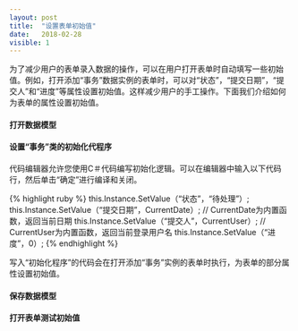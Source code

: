 ```yaml
---
layout: post
title:  "设置表单初始值"
date:   2018-02-28
visible: 1
---
```


为了减少用户的表单录入数据的操作，可以在用户打开表单时自动填写一些初始值。例如，打开添加“事务”数据实例的表单时，可以对“状态”，“提交日期”，“提交人”和“进度”等属性设置初始值。这样减少用户的手工操作。下面我们介绍如何为表单的属性设置初始值。

#### 打开数据模型

#### 设置“事务”类的初始化代程序

代码编辑器允许您使用C＃代码编写初始化逻辑。可以在编辑器中输入以下代码行，然后单击“确定”进行编译和关闭。

{% highlight ruby %}
this.Instance.SetValue（“状态”，“待处理”）; 
this.Instance.SetValue（“提交日期”，CurrentDate）; // CurrentDate为内置函数，返回当前日期
this.Instance.SetValue（“提交人”，CurrentUser）; // CurrentUser为内置函数，返回当前登录用户名
this.Instance.SetValue（“进度”，0）;
{% endhighlight %}

写入“初始化程序”的代码会在打开添加“事务”实例的表单时执行，为表单的部分属性设置初始值。

#### 保存数据模型

#### 打开表单测试初始值


